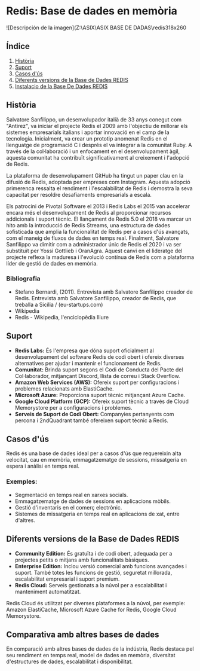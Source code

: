 # Redis: Base de dades en memòria

![Descripción de la imagen](Z:\ASIX\ASIX BASE DE DADAS\redis318x260

## Índice
1. [Història](#història)
2. [Suport](#suport)
3. [Casos d'ús](#casos-dús)
4. [Diferents versions de la Base de Dades REDIS](#diferents-versions-de-la-base-de-dades-redis)
5. [Instalacio de la Base De Dades REDIS](Instalacion_redis.md)

## Història

Salvatore Sanfilippo, un desenvolupador italià de 33 anys conegut com "Antirez", va iniciar el projecte Redis el 2009 amb l'objectiu de millorar els sistemes empresarials italians i aportar innovació en el camp de la tecnologia. Inicialment, va crear un prototip anomenat Redis en el llenguatge de programació C i després el va integrar a la comunitat Ruby. A través de la col·laboració i un enfocament en el desenvolupament àgil, aquesta comunitat ha contribuït significativament al creixement i l'adopció de Redis.

La plataforma de desenvolupament GitHub ha tingut un paper clau en la difusió de Redis, adoptada per empreses com Instagram. Aquesta adopció primerenca ressalta el rendiment i l'escalabilitat de Redis i demostra la seva capacitat per resoldre desafiaments empresarials a escala.

Els patrocini de Pivotal Software el 2013 i Redis Labs el 2015 van accelerar encara més el desenvolupament de Redis al proporcionar recursos addicionals i suport tècnic. El llançament de Redis 5.0 el 2018 va marcar un hito amb la introducció de Redis Streams, una estructura de dades sofisticada que amplia la funcionalitat de Redis per a casos d'ús avançats, com el maneig de fluxos de dades en temps real. Finalment, Salvatore Sanfilippo va dimitir com a administrador únic de Redis el 2020 i va ser substituït per Yossi Gottlieb i OranAgra. Aquest canvi en el lideratge del projecte reflexa la maduresa i l'evolució contínua de Redis com a plataforma líder de gestió de dades en memòria.

### Bibliografia
- Stefano Bernardi, (2011). Entrevista amb Salvatore Sanfilippo creador de Redis. Entrevista amb Salvatore Sanfilippo, creador de Redis, que treballa a Sicília / (eu-startups.com)
- Wikipedia
- Redis - Wikipedia, l'enciclopèdia lliure

## Suport

- **Redis Labs:** És l'empresa que dóna suport oficialment al desenvolupament del software Redis de codi obert i ofereix diverses alternatives per ajudar i mantenir el funcionament de Redis.
- **Comunitat:** Brinda suport segons el Codi de Conducta del Pacte del Col·laborador, mitjançant Discord, llista de correu i Stack Overflow.
- **Amazon Web Services (AWS):** Ofereix suport per configuracions i problemes relacionats amb ElastiCache.
- **Microsoft Azure:** Proporciona suport tècnic mitjançant Azure Cache.
- **Google Cloud Platform (GCP):** Ofereix suport tècnic a través de Cloud Memorystore per a configuracions i problemes.
- **Serveis de Suport de Codi Obert:** Companyies pertanyents com percona i 2ndQuadrant també ofereixen suport tècnic a Redis.

## Casos d'ús

Redis és una base de dades ideal per a casos d'ús que requereixin alta velocitat, cau en memòria, emmagatzematge de sessions, missatgeria en espera i anàlisi en temps real.

### Exemples:

- Segmentació en temps real en xarxes socials.
- Emmagatzematge de dades de sessions en aplicacions mòbils.
- Gestió d'inventaris en el comerç electrònic.
- Sistemes de missatgeria en temps real en aplicacions de xat, entre d'altres.

## Diferents versions de la Base de Dades REDIS

- **Community Edition:** És gratuïta i de codi obert, adequada per a projectes petits o mitjans amb funcionalitats bàsiques.
- **Enterprise Edition:** Inclou versió comercial amb funcions avançades i suport. També totes les funcions de gestió, seguretat millorada, escalabilitat empresarial i suport premium.
- **Redis Cloud:** Serveis gestionats a la núvol per a escalabilitat i manteniment automatitzat.

Redis Cloud és utilitzat per diverses plataformes a la núvol, per exemple: Amazon ElastiCache, Microsoft Azure Cache for Redis, Google Cloud Memorystore.

## Comparativa amb altres bases de dades

En comparació amb altres bases de dades de la indústria, Redis destaca pel seu rendiment en temps real, model de dades en memòria, diversitat d'estructures de dades, escalabilitat i disponibilitat.

